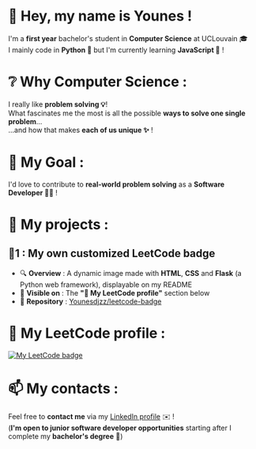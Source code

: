 # 👋 Hey, my name is **Younes** !
I'm a **first year** bachelor's student in **Computer Science** at UCLouvain 🎓 <br>
I mainly code in **Python 🐍** but I'm currently learning **JavaScript 📜** !

# ❔ Why Computer Science :

I really like **problem solving 💡**! <br>
What fascinates me the most is all the possible **ways to solve one single problem**... <br>
...and how that makes **each of us unique ✨** !

# 🎯 My Goal :

I'd love to contribute to **real-world problem solving** as a **Software Developer 👨‍💻** !

# 📂 My projects :

## 🔹1 : **My own customized LeetCode badge**
- 🔍 **Overview** : A dynamic image made with **HTML**, **CSS** and **Flask** (a Python web framework), displayable on my README
- 📌 **Visible on** : The **"🧩 My LeetCode profile"** section below
- 📂 **Repository** : [Younesdjzz/leetcode-badge](https://github.com/Younesdjzz/leetcode-badge)

# 🧩 My LeetCode profile :

[![My LeetCode badge](https://raw.githubusercontent.com/Younesdjzz/leetcode-badge/main/app/static/badge.png)](https://leetcode.com/Younesdjzz)

# 📫  My contacts :
Feel free to **contact me** via my [LinkedIn profile](http://linkedin.com/in/younes-b-) ✉️ ! <br>
(**I'm open to junior software developer opportunities** starting after I complete my **bachelor's degree** 💼)
